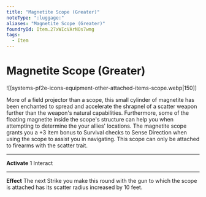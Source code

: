```yaml
---
title: "Magnetite Scope (Greater)"
noteType: ":luggage:"
aliases: "Magnetite Scope (Greater)"
foundryId: Item.27xWIcVArNOs7wmg
tags:
  - Item
---
```


# Magnetite Scope (Greater)
![[systems-pf2e-icons-equipment-other-attached-items-scope.webp|150]]

More of a field projector than a scope, this small cylinder of magnetite has been enchanted to spread and accelerate the shrapnel of a scatter weapon further than the weapon's natural capabilities. Furthermore, some of the floating magnetite inside the scope's structure can help you when attempting to determine the your allies' locations. The magnetite scope grants you a +3 item bonus to Survival checks to Sense Direction when using the scope to assist you in navigating. This scope can only be attached to firearms with the scatter trait.

* * *

**Activate** 1 Interact

* * *

**Effect** The next Strike you make this round with the gun to which the scope is attached has its scatter radius increased by 10 feet.
